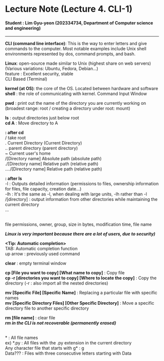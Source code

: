 # Lecture Note (Lecture 4. CLI-1)  

#### Student  \: Lim Gyu-yeon (202334734, Department of Computer science and engineering)
  
------
  
**CLI (command line interface)**: This is the way to enter letters and give commands to the computer. Most notable examples include Unix shell environments represented by dos, command prompts, and bash.
  
**Linux**: open-source made similar to Unix (highest share on web servers)  
(Various variations: Ubuntu, Fedora, Debian...)  
feature : Excellent security, stable  
CLI Based (Terminal)  
  
**kernel (at OS)**: the core of the OS. Located between hardware and software  
**shell** : the role of communicating with kernel. Command Input Window  
  
**pwd** : print out the name of the directory you are currently working on   
(broadest range: root / creating a directory under root: mount)  
  
**ls** : output directories just below root  
**cd A** : Move directory to A  
  
**<arguments> : after cd**  
/ take root  
. Current Directory (Current Directory)   
.. parent directory (parent directory)  
~ Current user's home  
/[Directory name] Absolute path (absolute path)  
./[Directory name] Relative path (relative path)  
..../[Directory name] Relative path (relative path)  
  
**<options> : after ls**  
-l : Outputs detailed information (permissions to files, ownership information for files, file capacity, creation date...)  
-lh : It's the same as -l, when dealing with large units, -lh rather than -l  
/[directory] : output information from other directories while maintaining the current directory  
...  
  
**<Long format>**  
file permissions, owner, group, size in bytes, modification time, file name  
  
***Linux is very important because there are a lot of users, due to security)***  
  
**<Tip: Automatic completion>**  
TAB: Automatic completion function  
up arrow : previously used command  
  
**clear** :  empty terminal window  
  
**cp [File you want to copy] [What name to copy]** : Copy file  
**cp -r [directories you want to copy] [Where to locate the copy]** : Copy the directory (-r : also import all the nested directories)  
  
**mv [Specific File] [Specific Name]** : Replacing a particular file with specific names  
**mv [Specific Directory Files] [Other Specific Directory]** : Move a specific directory file to another specific directory  
  
**rm [file name]** : clear file  
***rm in the CLI is not recoverable (permanently erased)***  
  
**<Wild Card>**  
 \* : All file names  
ex) \*.py : All files with the .py extension in the current directory  
Any character file that starts with g* : g  
Data??? : Files with three consecutive letters starting with Data  
